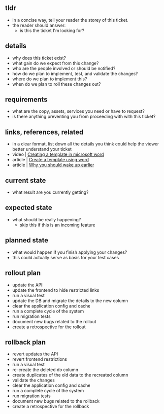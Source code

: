 ## tldr

- in a concise way, tell your reader the storey of this ticket.
- the reader should answer:
  - is this the ticket I'm looking for?

## details

- why does this ticket exist?
- what gain do we expect from this change?
- who are the people involved or should be notified?
- how do we plan to implement, test, and validate the changes?
- where do we plan to implement this?
- when do we plan to roll these changes out?

## requirements

- what are the copy, assets, services you need or have to request?
- is there anything preventing you from proceeding with with this ticket? 

## links, references, related

- in a clear format, list down all the details you think could help the viewer better understand your ticket
- video | [Creating a template in microsoft word](https://www.youtube.com/watch?v=4k3FTbX7G0M)
- article | [Create a template using word](https://support.office.com/en-us/article/create-a-template-86a1d089-5ae2-4d53-9042-1191bce57deb)
- article | [Why you should wake up earlier](https://support.office.com/en-us/article/create-a-template-86a1d089-5ae2-4d53-9042-1191bce57deb)

## current state

- what result are you currently getting?

## expected state

- what should be really happening?
  - skip this if this is an incoming feature

## planned state

- what would happen if you finish applying your changes?
- this could actually serve as basis for your test cases

## rollout plan

- update the API
- update the frontend to hide restricted links
- run a visual test
- update the DB and migrate the details to the new column
- clear the application config and cache
- run a complete cycle of the system
- run migration tests
- document new bugs related to the rollout
- create a retrospective for the rollout

## rollback plan

- revert updates the API
- revert frontend restrictions
- run a visual test
- re-create the deleted db column
- create duplicates of the old data to the recreated column
- validate the changes
- clear the application config and cache
- run a complete cycle of the system
- run migration tests
- document new bugs related to the rollback
- create a retrospective for the rollback
